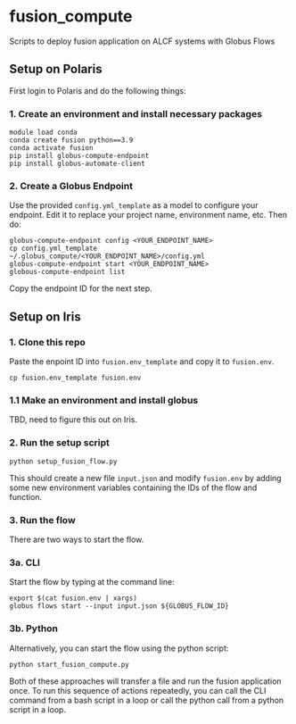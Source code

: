# fusion_compute
Scripts to deploy fusion application on ALCF systems with Globus Flows

## Setup on Polaris
First login to Polaris and do the following things:
### 1. Create an environment and install necessary packages
```
module load conda
conda create fusion python==3.9
conda activate fusion
pip install globus-compute-endpoint
pip install globus-automate-client
```
### 2. Create a Globus Endpoint
Use the provided `config.yml_template` as a model to configure your endpoint. Edit it to replace your project name, environment name, etc.  Then do:

```
globus-compute-endpoint config <YOUR_ENDPOINT_NAME>
cp config.yml_template ~/.globus_compute/<YOUR_ENDPOINT_NAME>/config.yml
globus-compute-endpoint start <YOUR_ENDPOINT_NAME>
globous-compute-endpoint list
```

Copy the endpoint ID for the next step.

## Setup on Iris
### 1. Clone this repo
Paste the enpoint ID into `fusion.env_template` and copy it to `fusion.env`.

```
cp fusion.env_template fusion.env
```
### 1.1 Make an environment and install globus
TBD, need to figure this out on Iris.

### 2. Run the setup script
```
python setup_fusion_flow.py
```

This should create a new file `input.json` and modify `fusion.env` by adding some new environment variables containing the IDs of the flow and function.

### 3. Run the flow
There are two ways to start the flow.
### 3a. CLI
Start the flow by typing at the command line:
```
export $(cat fusion.env | xargs)
globus flows start --input input.json ${GLOBUS_FLOW_ID}
```
### 3b. Python
Alternatively, you can start the flow using the python script:
```
python start_fusion_compute.py
```

Both of these approaches will transfer a file and run the fusion application once.  To run this sequence of actions repeatedly, you can call the CLI command from a bash script in a loop or call the python call from a python script in a loop.
